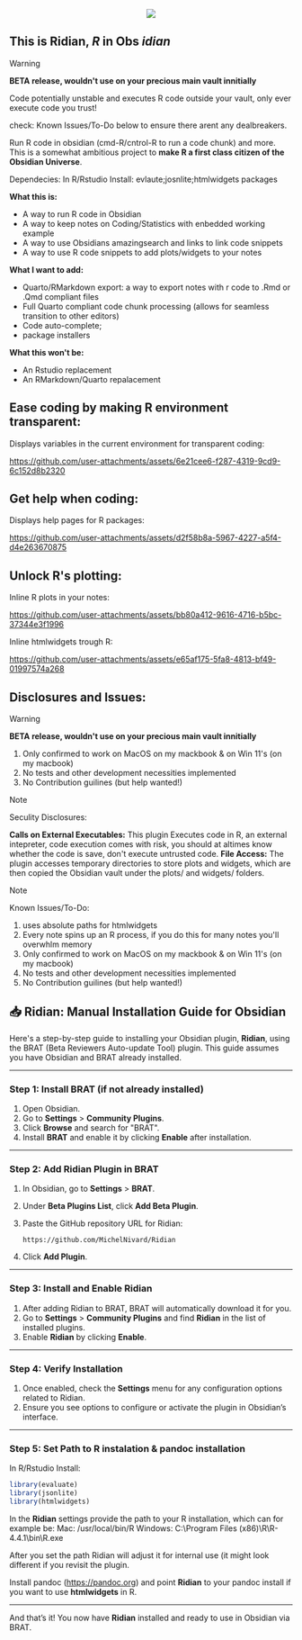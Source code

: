 
<p align="center"><image src="https://github.com/user-attachments/assets/fbf70dac-9c0c-4f98-9b39-c9411e26fcda"></p>



## This is Ridian, _**R**_ in Obs _**idian**_

> [!WARNING]
> **BETA release, wouldn't use on your precious main vault innitially**
>
> Code potentially unstable and executes R code outside your vault, only ever execute code you trust!
> 
> check: Known Issues/To-Do below to ensure there arent any dealbreakers.

Run R code in obsidian (cmd-R/cntrol-R to run a code chunk) and more. This is a somewhat ambitious project to **make R a first class citizen of the Obsidian Universe**.

Dependecies: In R/Rstudio Install: evlaute;josnlite;htmlwidgets packages


**What this is:**

- A way to run R code in Obsidian
- A way to keep notes on Coding/Statistics with enbedded working example
- A way to use Obsidians amazingsearch and links to link code snippets
- A way to use R code snippets to add plots/widgets to your notes

**What I want to add:**

-  Quarto/RMarkdown export: a way to export notes with r code to .Rmd or .Qmd compliant files
-  Full Quarto compliant code chunk processing (allows for seamless transition to other editors)
-  Code auto-complete;
-  package installers


**What this won't be:**

- An Rstudio replacement
- An RMarkdown/Quarto repalacement


## Ease coding by making R environment transparent:


Displays variables in the current environment for transparent coding:

https://github.com/user-attachments/assets/6e21cee6-f287-4319-9cd9-6c152d8b2320

## Get help when coding:

Displays help pages for R packages:

https://github.com/user-attachments/assets/d2f58b8a-5967-4227-a5f4-d4e263670875

## Unlock R's plotting:

Inline R plots in your notes:

https://github.com/user-attachments/assets/bb80a412-9616-4716-b5bc-37344e3f1996

Inline htmlwidgets trough R:

https://github.com/user-attachments/assets/e65af175-5fa8-4813-bf49-01997574a268


## Disclosures and Issues:


> [!WARNING]
> **BETA release, wouldn't use on your precious main vault innitially**
>
> 1. Only confirmed to work on MacOS on my mackbook & on Win 11's (on my macbook)
> 2. No tests and other development necessities implemented
> 3. No Contribution guilines (but help wanted!)
>


> [!NOTE]
>
> Seculity Disclosures:
> 
> **Calls on External Executables:** This plugin Executes code in R, an external intepreter, code execution comes with risk, you should at altimes know whether the code is save, don't execute untrusted code. 
> **File Access:** The plugin accesses temporary directories to store plots and widgets, which are then copied the Obsidian vault under the plots/ and widgets/ folders.


> [!NOTE]
> Known Issues/To-Do:
> 1. uses absolute paths for htmlwidgets
> 2. Every note spins up an R process, if you do this for many notes you'll overwhlm memory
> 3. Only confirmed to work on MacOS on my mackbook & on Win 11's (on my macbook)
> 4. No tests and other development necessities implemented
> 5. No Contribution guilines (but help wanted!)



## **📥 Ridian: Manual Installation Guide for Obsidian**

Here's a step-by-step guide to installing your Obsidian plugin, **Ridian**, using the BRAT (Beta Reviewers Auto-update Tool) plugin. This guide assumes you have Obsidian and BRAT already installed.

---

### Step 1: Install BRAT (if not already installed)

1. Open Obsidian.
2. Go to **Settings** > **Community Plugins**.
3. Click **Browse** and search for "BRAT".
4. Install **BRAT** and enable it by clicking **Enable** after installation.

---

### Step 2: Add Ridian Plugin in BRAT

1. In Obsidian, go to **Settings** > **BRAT**.
2. Under **Beta Plugins List**, click **Add Beta Plugin**.
3. Paste the GitHub repository URL for Ridian:
   
   ```
   https://github.com/MichelNivard/Ridian
   ```

4. Click **Add Plugin**.

---

### Step 3: Install and Enable Ridian

1. After adding Ridian to BRAT, BRAT will automatically download it for you.
2. Go to **Settings** > **Community Plugins** and find **Ridian** in the list of installed plugins.
3. Enable **Ridian** by clicking **Enable**.

---

### Step 4: Verify Installation

1. Once enabled, check the **Settings** menu for any configuration options related to Ridian. 
2. Ensure you see options to configure or activate the plugin in Obsidian’s interface.

---

### Step 5: Set Path to R instalation & pandoc installation

In R/Rstudio Install:

```r
library(evaluate)
library(jsonlite)
library(htmlwidgets)
```

In the **Ridian** settings provide the path to your R installation, which can for example be:
   Mac: /usr/local/bin/R
   Windows: C:\Program Files (x86)\R\R-4.4.1\bin\R.exe

After you set the path Ridian will adjust it for internal use (it might look different if you revisit the plugin.

Install pandoc (https://pandoc.org) and point **Ridian** to your pandoc install if you want to use **htmlwidgets** in R.

---

And that’s it! You now have **Ridian** installed and ready to use in Obsidian via BRAT.
